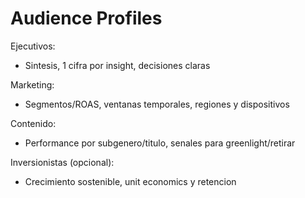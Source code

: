 # Audience Profiles

Ejecutivos:
- Sintesis, 1 cifra por insight, decisiones claras

Marketing:
- Segmentos/ROAS, ventanas temporales, regiones y dispositivos

Contenido:
- Performance por subgenero/titulo, senales para greenlight/retirar

Inversionistas (opcional):
- Crecimiento sostenible, unit economics y retencion
